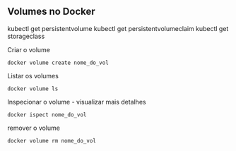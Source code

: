 ## Volumes no Docker

kubectl get persistentvolume
kubectl get persistentvolumeclaim
kubectl get storageclass



Criar o volume
```
docker volume create nome_do_vol
```

Listar os volumes
```
docker volume ls
```

Inspecionar o volume - visualizar mais detalhes
```
docker ispect nome_do_vol
```

remover o volume
```
docker volume rm nome_do_vol
```